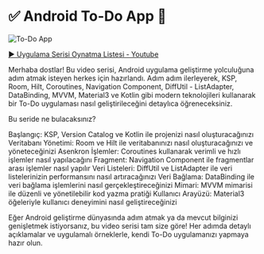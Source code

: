 # ✅ Android To-Do App 📱

![To-Do App](https://github.com/emre-ozcan/To-Do-App/assets/49096704/7bfb191a-90a7-46b6-b9ba-cd67a8d0d4a1)


[▶️ Uygulama Serisi Oynatma Listesi - Youtube]([https://github.com/emre-ozcan/To-Do-App/assets/49096704/7bfb191a-90a7-46b6-b9ba-cd67a8d0d4a1](https://youtube.com/playlist?list=PLbE2R1ZJkINEOADE9MU2JTlTsXH4RIaNQ&si=dtI9B6mWuu4yx18_))


Merhaba dostlar! Bu video serisi, Android uygulama geliştirme yolculuğuna adım atmak isteyen herkes için hazırlandı. Adım adım ilerleyerek, KSP, Room, Hilt, Coroutines, Navigation Component, DiffUtil - ListAdapter, DataBinding, MVVM, Material3 ve Kotlin gibi modern teknolojileri kullanarak bir To-Do uygulaması nasıl geliştirileceğini detaylıca öğreneceksiniz.

Bu seride ne bulacaksınız?

Başlangıç: KSP, Version Catalog ve Kotlin ile projenizi nasıl oluşturacağınızı
Veritabanı Yönetimi: Room ve Hilt ile veritabanınızı nasıl oluşturacağınızı ve yöneteceğinizi
Asenkron İşlemler: Coroutines kullanarak verimli ve hızlı işlemler nasıl yapılacağını
Fragment: Navigation Component ile fragmentlar arası işlemler nasıl yapılır 
Veri Listeleri: DiffUtil ve ListAdapter ile veri listelerinizin performansını nasıl artıracağınızı
Veri Bağlama: DataBinding ile veri bağlama işlemlerini nasıl gerçekleştireceğinizi
Mimari: MVVM mimarisi ile düzenli ve yönetilebilir kod yazma pratiği
Kullanıcı Arayüzü: Material3 öğeleriyle kullanıcı deneyimini nasıl geliştireceğinizi

Eğer Android geliştirme dünyasında adım atmak ya da mevcut bilginizi genişletmek istiyorsanız, bu video serisi tam size göre! Her adımda detaylı açıklamalar ve uygulamalı örneklerle, kendi To-Do uygulamanızı yapmaya hazır olun.
